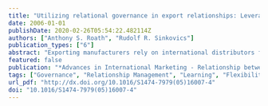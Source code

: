 ```yaml
---
title: "Utilizing relational governance in export relationships: Leveraging learning and improving flexibility and satisfaction"
date: 2006-01-01
publishDate: 2020-02-26T05:54:22.482114Z
authors: ["Anthony S. Roath", "Rudolf R. Sinkovics"]
publication_types: ["6"]
abstract: "Exporting manufacturers rely on international distributors for local market knowledge and access. Unfortunately, the geographical and cultural separation poses severe challenges to relationship mechanics and outcomes. This study examines two distinct relational governance mechanisms, relationship commitment and trust. The Uppsala internationalization model is used to explore the issues associated with an exporting manufacturer's strategic objective of achieving effective market entry through a proactive approach involving market learning. Market learning is enhanced through governance. The analysis of 141 US exporting manufacturers provides support for the perspective of relational governance as a hybrid mechanism which both facilitates and augments learning between cross-border organizations. Flexibility is enhanced and relationship outcomes are more satisfactory."
featured: false
publication: "*Advances in International Marketing - Relationship between Exporters and their foreign Sales and Marketing Intermediaries*"
tags: ["Governance", "Relationship Management", "Learning", "Flexibility", "International Distribution"]
url_pdf: "http://dx.doi.org/10.1016/S1474-7979(05)16007-4"
doi: "10.1016/S1474-7979(05)16007-4"
---
```


